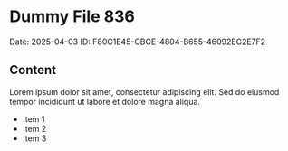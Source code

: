 # Dummy File 836

Date: 2025-04-03
ID: F80C1E45-CBCE-4804-B655-46092EC2E7F2

## Content

Lorem ipsum dolor sit amet, consectetur adipiscing elit.
Sed do eiusmod tempor incididunt ut labore et dolore magna aliqua.

* Item 1
* Item 2
* Item 3
